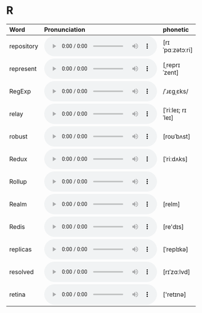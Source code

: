 
# R

| Word  | Pronunciation | phonetic |
| :-- | :-- | :-- |
| repository | <audio src="/awesome-pronunciation/public/audio/repository.mp3" controls="controls" controlslist="nodownload"></audio> | [rɪˈpɑːzətɔːri] |
| represent | <audio src="/awesome-pronunciation/public/audio/represent.mp3" controls="controls" controlslist="nodownload"></audio> | [ˌreprɪˈzent] |
| RegExp | <audio src="/awesome-pronunciation/public/audio/RegExp.mp3" controls="controls" controlslist="nodownload"></audio> | /ˈɹɛɡˌɛks/ |
| relay | <audio src="/awesome-pronunciation/public/audio/relay.mp3" controls="controls" controlslist="nodownload"></audio> | [ˈriːleɪ; rɪˈleɪ] |
| robust | <audio src="/awesome-pronunciation/public/audio/robust.mp3" controls="controls" controlslist="nodownload"></audio> | [roʊˈbʌst] |
| Redux | <audio src="/awesome-pronunciation/public/audio/Redux.mp3" controls="controls" controlslist="nodownload"></audio> | [ˈriːdʌks] |
| Rollup | <audio src="/awesome-pronunciation/public/audio/Rollup.mp3" controls="controls" controlslist="nodownload"></audio> |  |
| Realm | <audio src="/awesome-pronunciation/public/audio/Realm.mp3" controls="controls" controlslist="nodownload"></audio> | [relm] |
| Redis | <audio src="/awesome-pronunciation/public/audio/Redis.mp3" controls="controls" controlslist="nodownload"></audio> | [re'dɪs] |
| replicas | <audio src="/awesome-pronunciation/public/audio/replicas.mp3" controls="controls" controlslist="nodownload"></audio> | [ˈreplɪkə] |
| resolved | <audio src="/awesome-pronunciation/public/audio/resolved.mp3" controls="controls" controlslist="nodownload"></audio> | [rɪˈzɑːlvd] |
| retina | <audio src="/awesome-pronunciation/public/audio/retina.mp3" controls="controls" controlslist="nodownload"></audio> | ['retɪnə] |
